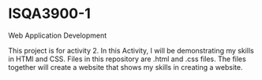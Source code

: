 # ISQA3900-1
Web Application Development

This project is for activity 2. In this Activity, I will be demonstrating my skills in HTMl and CSS. Files in this repository are .html and .css files. The files together will create a website that shows my skills in creating a website. 

